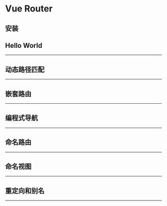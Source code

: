 # Vue Router

## 安装

## Hello World

---

## 动态路径匹配

---

## 嵌套路由

---

## 编程式导航

---

## 命名路由

---

## 命名视图

---

## 重定向和别名

---




